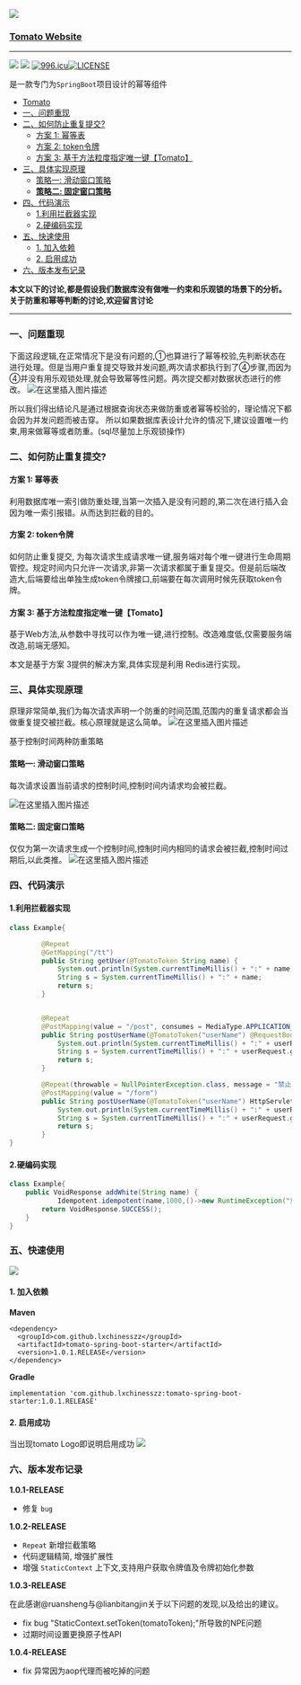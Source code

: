 
![](https://imgconvert.csdnimg.cn/aHR0cHM6Ly9pbWcuc3ByaW5nbGVhcm4uY24vYmxvZy9sZWFybl8xNTc3NjM3OTA2MDAwLnBuZw?x-oss-process=image/format,png)


### <span id="head1"> [Tomato Website](https://tomato.springlearn.cn)</span>

---
![](https://img.shields.io/badge/build-passing-brightgreen.svg) ![](https://img.shields.io/badge/license-Apache%202-blue.svg)
[![996.icu](https://img.shields.io/badge/link-996.icu-red.svg)](https://996.icu)[![LICENSE](https://img.shields.io/badge/license-Anti%20996-blue.svg)](https://github.com/996icu/996.ICU/blob/master/LICENSE)

是一款专门为`SpringBoot`项目设计的幂等组件


- [ Tomato](#head1)
- [ 一、问题重现](#head2)
- [ 二、如何防止重复提交?](#head3)
	- [方案 1: 幂等表](#head4)
	- [方案 2: token令牌](#head5)
	- [方案 3: 基于方法粒度指定唯一键【Tomato】](#head6)
- [ 三、具体实现原理](#head7)
	- [策略一: 滑动窗口策略](#head8)
	- [**策略二: 固定窗口策略**](#head9)
- [ 四、代码演示](#head10)
	- [ 1.利用拦截器实现](#head11)
	- [ 2.硬编码实现](#head12)
- [ 五、快速使用](#head13)
	- [1. 加入依赖](#head14)
	- [2. 启用成功](#head15)
- [ 六、版本发布记录](#head16)

**本文以下的讨论,都是假设我们数据库没有做唯一约束和乐观锁的场景下的分析。关于防重和幂等判断的讨论,欢迎留言讨论**

---

### <span id="head2"> 一、问题重现</span>
下面这段逻辑,在正常情况下是没有问题的,①也算进行了幂等校验,先判断状态在进行处理。但是当用户重复提交导致并发问题,两次请求都执行到了④步骤,而因为④并没有用乐观锁处理,就会导致幂等性问题。两次提交都对数据状态进行的修改。
![在这里插入图片描述](https://img-blog.csdnimg.cn/2020010111420128.png?x-oss-process=image/watermark,type_ZmFuZ3poZW5naGVpdGk,shadow_10,text_aHR0cHM6Ly9ibG9nLmNzZG4ubmV0L01lc3NhZ2VfbHg=,size_16,color_FFFFFF,t_70)

所以我们得出结论凡是通过根据查询状态来做防重或者幂等校验的，理论情况下都会因为并发问题而被击穿。 所以如果数据库表设计允许的情况下,建议设置唯一约束,用来做幂等或者防重。(sql尽量加上乐观锁操作)

### <span id="head3"> 二、如何防止重复提交?</span>
#### <span id="head4">方案 1: 幂等表</span>

利用数据库唯一索引做防重处理,当第一次插入是没有问题的,第二次在进行插入会因为唯一索引报错。从而达到拦截的目的。

#### <span id="head5">方案 2: token令牌</span>

如何防止重复提交, 为每次请求生成请求唯一键,服务端对每个唯一键进行生命周期管控。规定时间内只允许一次请求,非第一次请求都属于重复提交。但是前后端改造大,后端要给出单独生成token令牌接口,前端要在每次调用时候先获取token令牌。

#### <span id="head6">方案 3: 基于方法粒度指定唯一键【Tomato】</span>

基于Web方法,从参数中寻找可以作为唯一键,进行控制。改造难度低,仅需要服务端改造,前端无感知。



本文是基于方案 3提供的解决方案,具体实现是利用 Redis进行实现。

### <span id="head7"> 三、具体实现原理</span>
原理非常简单,我们为每次请求声明一个防重的时间范围,范围内的重复请求都会当做重复提交被拦截。核心原理就是这么简单。
![在这里插入图片描述](https://img-blog.csdnimg.cn/20200101114303637.png?x-oss-process=image/watermark,type_ZmFuZ3poZW5naGVpdGk,shadow_10,text_aHR0cHM6Ly9ibG9nLmNzZG4ubmV0L01lc3NhZ2VfbHg=,size_16,color_FFFFFF,t_70)

基于控制时间两种防重策略

#### <span id="head8">策略一: 滑动窗口策略</span>

每次请求设置当前请求的控制时间,控制时间内请求均会被拦截。

![在这里插入图片描述](https://img-blog.csdnimg.cn/20200101114341400.png?x-oss-process=image/watermark,type_ZmFuZ3poZW5naGVpdGk,shadow_10,text_aHR0cHM6Ly9ibG9nLmNzZG4ubmV0L01lc3NhZ2VfbHg=,size_16,color_FFFFFF,t_70)

#### <span id="head9">**策略二: 固定窗口策略**</span>

仅仅为第一次请求生成一个控制时间,控制时间内相同的请求会被拦截,控制时间过期后,以此类推。
![在这里插入图片描述](https://img-blog.csdnimg.cn/2020010111440842.png?x-oss-process=image/watermark,type_ZmFuZ3poZW5naGVpdGk,shadow_10,text_aHR0cHM6Ly9ibG9nLmNzZG4ubmV0L01lc3NhZ2VfbHg=,size_16,color_FFFFFF,t_70)

### <span id="head10"> 四、代码演示</span>

#### <span id="head11"> 1.利用拦截器实现</span>

```java
class Example{

        @Repeat
        @GetMapping("/tt")
        public String getUser(@TomatoToken String name) {
            System.out.println(System.currentTimeMillis() + ":" + name);
            String s = System.currentTimeMillis() + ":" + name;
            return s;
        }


        @Repeat
        @PostMapping(value = "/post", consumes = MediaType.APPLICATION_JSON_VALUE)
        public String postUserName(@TomatoToken("userName") @RequestBody UserRequest userRequest) {
            System.out.println(System.currentTimeMillis() + ":" + userRequest.getUserName());
            String s = System.currentTimeMillis() + ":" + userRequest.getUserName();
            return s;
        }

        @Repeat(throwable = NullPointerException.class, message = "禁止重复提交")
        @PostMapping(value = "/form")
        public String postUserName(@TomatoToken("userName") HttpServletRequest userRequest) {
            System.out.println(System.currentTimeMillis() + ":" + userRequest.getParameter("userName"));
            String s = System.currentTimeMillis() + ":" + userRequest.getParameter("userName");
            return s;
        }
}
```

#### <span id="head12"> 2.硬编码实现</span>

```java
class Example{
    public VoidResponse addWhite(String name) {
  			Idempotent.idempotent(name,1000,()->new RuntimeException("重复提交"))
        return VoidResponse.SUCCESS();
    }
}
```


### <span id="head13"> 五、快速使用</span>

![](https://img.springlearn.cn/blog/learn_1578324866000.png)

#### <span id="head14">1. 加入依赖</span>

**Maven**

```
<dependency>
  <groupId>com.github.lxchinesszz</groupId>
  <artifactId>tomato-spring-boot-starter</artifactId>
  <version>1.0.1.RELEASE</version>
</dependency>
```

**Gradle**

```
implementation 'com.github.lxchinesszz:tomato-spring-boot-starter:1.0.1.RELEASE'
```

#### <span id="head15">2. 启用成功</span>

当出现tomato Logo即说明启用成功
![](https://img.springlearn.cn/blog/learn_1578154596000.png)



### <span id="head16"> 六、版本发布记录</span>

**1.0.1-RELEASE**

- 修复 `bug`

**1.0.2-RELEASE**

- `Repeat` 新增拦截策略
- 代码逻辑精简, 增强扩展性
- 增强 `StaticContext` 上下文,支持用户获取令牌值及令牌初始化参数

**1.0.3-RELEASE**

在此感谢@ruansheng与@lianbitangjin关于以下问题的发现,以及给出的建议。
- fix bug "StaticContext.setToken(tomatoToken);"所导致的NPE问题
- 过期时间设置更换原子性API

**1.0.4-RELEASE**

- fix 异常因为aop代理而被吃掉的问题
